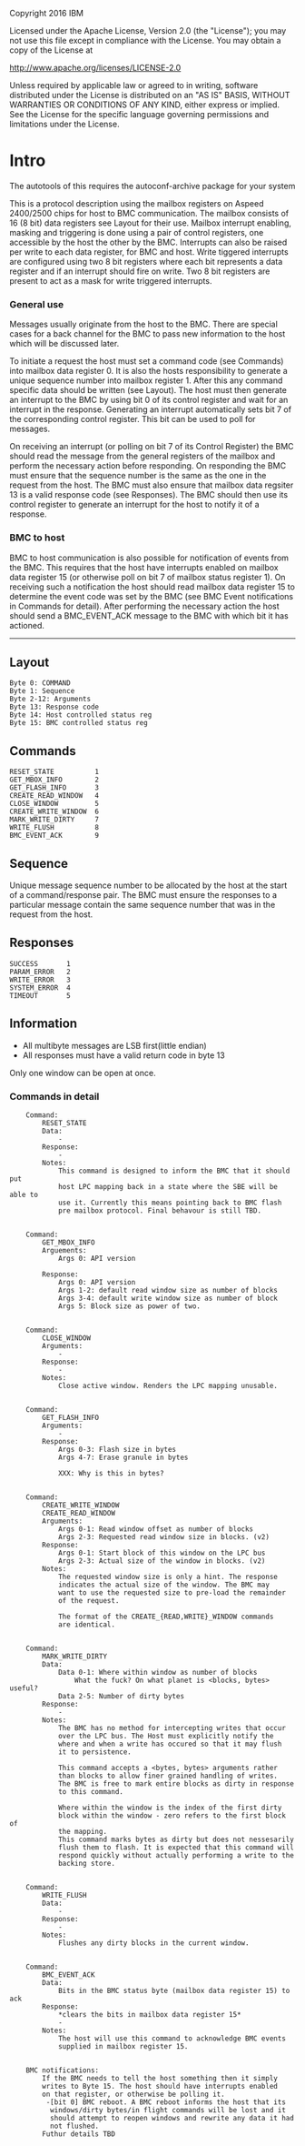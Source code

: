 Copyright 2016 IBM

Licensed under the Apache License, Version 2.0 (the "License");
you may not use this file except in compliance with the License.
You may obtain a copy of the License at

  http://www.apache.org/licenses/LICENSE-2.0

Unless required by applicable law or agreed to in writing, software
distributed under the License is distributed on an "AS IS" BASIS,
WITHOUT WARRANTIES OR CONDITIONS OF ANY KIND, either express or implied.
See the License for the specific language governing permissions and
limitations under the License.

# Intro
The autotools of this requires the autoconf-archive package for your
system

This is a protocol description using the mailbox registers on
Aspeed 2400/2500 chips for host to BMC communication. The mailbox
consists of 16 (8 bit) data registers see Layout for their use.
Mailbox interrupt enabling, masking and triggering is done using a
pair of control registers, one accessible by the host the other by the
BMC. Interrupts can also be raised per write to each data register, for
BMC and host. Write tiggered interrupts are configured using two 8 bit
registers where each bit represents a data register and if an
interrupt should fire on write. Two 8 bit registers are present to act
as a mask for write triggered interrupts.

### General use
Messages usually originate from the host to the BMC. There are special
cases for a back channel for the BMC to pass new information to the
host which will be discussed later.

To initiate a request the host must set a command code (see
Commands) into mailbox data register 0. It is also the hosts
responsibility to generate a unique sequence number into mailbox
register 1. After this any command specific data should be written
(see Layout). The host must then generate an interrupt to the BMC by
using bit 0 of its control register and wait for an interrupt in the
response. Generating an interrupt automatically sets bit 7 of the
corresponding control register. This bit can be used to poll for
messages.

On receiving an interrupt (or polling on bit 7 of its Control
Register) the BMC should read the message from the general registers
of the mailbox and perform the necessary action before responding. On
responding the BMC must ensure that the sequence number is the same as
the one in the request from the host. The BMC must also ensure that
mailbox data regsiter 13 is a valid response code (see Responses). The
BMC should then use its control register to generate an interrupt for
the host to notify it of a response.


### BMC to host
BMC to host communication is also possible for notification of events
from the BMC. This requires that the host have interrupts enabled on
mailbox data register 15 (or otherwise poll on bit 7 of mailbox status
register 1). On receiving such a notification the host should read
mailbox data register 15 to determine the event code was set by the
BMC (see BMC Event notifications in Commands for detail). After
performing the necessary action the host should send a BMC_EVENT_ACK
message to the BMC with which bit it has actioned.

---

## Layout
```
Byte 0: COMMAND
Byte 1: Sequence
Byte 2-12: Arguments
Byte 13: Response code
Byte 14: Host controlled status reg
Byte 15: BMC controlled status reg
```
## Commands
```
RESET_STATE          1
GET_MBOX_INFO        2
GET_FLASH_INFO       3
CREATE_READ_WINDOW   4
CLOSE_WINDOW         5
CREATE_WRITE_WINDOW  6
MARK_WRITE_DIRTY     7
WRITE_FLUSH          8
BMC_EVENT_ACK        9
```
## Sequence
Unique message sequence number to be allocated by the host at the
start of a command/response pair. The BMC must ensure the responses to
a particular message contain the same sequence number that was in the
request from the host.

## Responses
```
SUCCESS       1
PARAM_ERROR   2
WRITE_ERROR   3
SYSTEM_ERROR  4
TIMEOUT       5
```

## Information
- All multibyte messages are LSB first(little endian)
- All responses must have a valid return code in byte 13

Only one window can be open at once.

### Commands in detail
```
	Command:
		RESET_STATE
		Data:
			-
		Response:
			-
		Notes:
			This command is designed to inform the BMC that it should put
			host LPC mapping back in a state where the SBE will be able to
			use it. Currently this means pointing back to BMC flash
			pre mailbox protocol. Final behavour is still TBD.


	Command:
		GET_MBOX_INFO
		Arguements:
			Args 0: API version

		Response:
			Args 0: API version
			Args 1-2: default read window size as number of blocks
			Args 3-4: default write window size as number of block
			Args 5: Block size as power of two.


	Command:
		CLOSE_WINDOW
		Arguments:
			-
		Response:
			-
		Notes:
			Close active window. Renders the LPC mapping unusable.


	Command:
		GET_FLASH_INFO
		Arguments:
			-
		Response:
			Args 0-3: Flash size in bytes
			Args 4-7: Erase granule in bytes

			XXX: Why is this in bytes?


	Command:
		CREATE_WRITE_WINDOW
		CREATE_READ_WINDOW
		Arguments:
			Args 0-1: Read window offset as number of blocks
			Args 2-3: Requested read window size in blocks. (v2)
		Response:
			Args 0-1: Start block of this window on the LPC bus
			Args 2-3: Actual size of the window in blocks. (v2)
		Notes:
			The requested window size is only a hint. The response
			indicates the actual size of the window. The BMC may
			want to use the requested size to pre-load the remainder
			of the request.

			The format of the CREATE_{READ,WRITE}_WINDOW commands
			are identical.


	Command:
		MARK_WRITE_DIRTY
		Data:
			Data 0-1: Where within window as number of blocks
				What the fuck? On what planet is <blocks, bytes> useful?
			Data 2-5: Number of dirty bytes
		Response:
			-
		Notes:
			The BMC has no method for intercepting writes that occur
			over the LPC bus. The Host must explicitly notify the
			where and when a write has occured so that it may flush
			it to persistence.

			This command accepts a <bytes, bytes> arguments rather
			than blocks to allow finer grained handling of writes.
			The BMC is free to mark entire blocks as dirty in response
			to this command.

			Where within the window is the index of the first dirty
			block within the window - zero refers to the first block of
			the mapping.
			This command marks bytes as dirty but does not nessesarily
			flush them to flash. It is expected that this command will
			respond quickly without actually performing a write to the
			backing store.


	Command:
		WRITE_FLUSH
		Data:
			-
		Response:
			-
		Notes:
			Flushes any dirty blocks in the current window.


	Command:
		BMC_EVENT_ACK
		Data:
			Bits in the BMC status byte (mailbox data register 15) to ack
		Response:
			*clears the bits in mailbox data register 15*
			-
		Notes:
			The host will use this command to acknowledge BMC events
			supplied in mailbox register 15.


	BMC notifications:
		If the BMC needs to tell the host something then it simply
		writes to Byte 15. The host should have interrupts enabled
		on that register, or otherwise be polling it.
		 -[bit 0] BMC reboot. A BMC reboot informs the host that its
		  windows/dirty bytes/in flight commands will be lost and it
		  should attempt to reopen windows and rewrite any data it had
		  not flushed.
		Futhur details TBD
```
